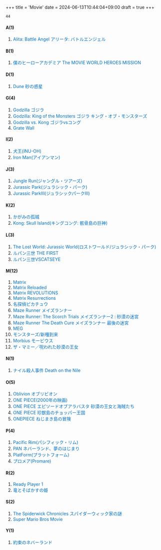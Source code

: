 +++
title = 'Movie'
date = 2024-06-13T10:44:04+09:00
draft = true
+++

```
44
```
#### A(1)
1. <font color="#0070c0">Alita: Battle Angel アリータ: バトルエンジェル</font>

#### B(1)
1. <font color="#0070c0">僕のヒーローアカデミア The MOVIE WORLD HEROES MISSION</font>
#### D(1)
1. <font color="#0070c0">Dune 砂の惑星</font>

#### G(4)
1. <font color="#0070c0">Godzilla ゴジラ</font>
2. <font color="#0070c0">Godzilla: King of the Monsters ゴジラ キング・オブ・モンスターズ</font>
3. <font color="#0070c0">Godzilla vs. Kong ゴジラvsコング</font>
4. <font color="#0070c0">Grate Wall</font>

#### I(2)
1. <font color="#0070c0">犬王(INU-OH)</font>
2. <font color="#0070c0">Iron Man(アイアンマン)</font>

#### J(3)
1. <font color="#0070c0">Jungle Run(ジャングル・ツアーズ)</font>
2. <font color="#0070c0">Jurassic Park(ジュラシック・パーク)</font>
3. <font color="#0070c0">Jurassic ParkⅢ(ジュラシックパークⅢ)</font>

#### K(2)
1. <font color="#0070c0">かがみの孤城</font>
2. <font color="#0070c0">Kong: Skull Island(キングコング: 骸骨島の巨神)</font>

#### L(3)
1. <font color="#0070c0">The Lost World: Jurassic World(ロストワールド/ジュラシック・パーク)</font>
2. <font color="#0070c0">ルパン三世 THE FIRST</font>
3. <font color="#0070c0">ルパン三世VSCATSEYE</font>

#### M(12)
1. <font color="#0070c0">Matrix</font>
2. <font color="#0070c0">Matrix Reloaded</font>
3. <font color="#0070c0">Matrix REVOLUTIONS</font>
4. <font color="#0070c0">Matrix Resurrections</font>
5. <font color="#0070c0">名探偵ピカチュウ</font>
6. <font color="#0070c0">Maze Runner メイズランナー</font>
7. <font color="#0070c0">Maze Runner: The Scorch Trials メイズランナー2 : 砂漠の迷宮</font>
8. <font color="#0070c0">Maze Runner The Death Cure メイズランナー 最後の迷宮</font>
9. <font color="#0070c0">MEG</font>
10. <font color="#0070c0">モンスターズ/新種到来</font>
11. <font color="#0070c0">Morbius モービウス</font>
12. <font color="#0070c0">ザ・マミー／呪われた砂漠の王女</font>

#### N(1)
1. <font color="#0070c0">ナイル殺人事件 Death on the Nile</font>

#### O(5)
1. <font color="#0070c0">Oblivion オブリビオン</font>
2. <font color="#0070c0">ONE PIECE(2000年の映画)</font>
3. <font color="#0070c0">ONE PIECE エピソードオブアラバスタ 砂漠の王女と海賊たち</font>
4. <font color="#0070c0">ONE PIECE 珍獣島のチョッパー王国</font>
5. <font color="#0070c0">ONEPIECE ねじまき島の冒険</font>

#### P(4)
1. <font color="#0070c0">Pacific Rim(パシフィック・リム)</font>
2. <font color="#0070c0">PAN ネバーランド、夢のはじまり</font>
3. <font color="#0070c0">PlatForm(プラットフォーム)</font>
4. <font color="#0070c0">プロメア(Promare)</font>

#### R(2)
1. <font color="#0070c0">Ready Player 1</font>
2. <font color="#0070c0">竜とそばかすの姫</font>

#### S(2)
1. <font color="#0070c0">The Spiderwick Chronicles スパイダーウィック家の謎</font>
2. <font color="#0070c0">Super Mario Bros Movie</font>

#### Y(1)
1. <font color="#0070c0">約束のネバーランド</font>